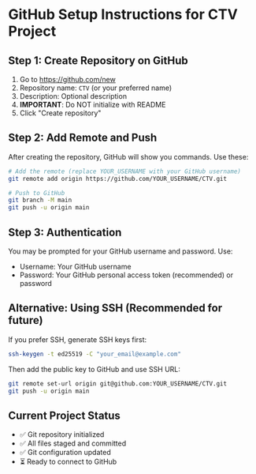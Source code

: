 # GitHub Setup Instructions for CTV Project

## Step 1: Create Repository on GitHub

1. Go to <https://github.com/new>
2. Repository name: `CTV` (or your preferred name)
3. Description: Optional description
4. **IMPORTANT**: Do NOT initialize with README
5. Click "Create repository"

## Step 2: Add Remote and Push

After creating the repository, GitHub will show you commands. Use these:

```bash
# Add the remote (replace YOUR_USERNAME with your GitHub username)
git remote add origin https://github.com/YOUR_USERNAME/CTV.git

# Push to GitHub
git branch -M main
git push -u origin main
```

## Step 3: Authentication

You may be prompted for your GitHub username and password. Use:

- Username: Your GitHub username
- Password: Your GitHub personal access token (recommended) or password

## Alternative: Using SSH (Recommended for future)

If you prefer SSH, generate SSH keys first:

```bash
ssh-keygen -t ed25519 -C "your_email@example.com"
```

Then add the public key to GitHub and use SSH URL:

```bash
git remote set-url origin git@github.com:YOUR_USERNAME/CTV.git
git push -u origin main
```

## Current Project Status

- ✅ Git repository initialized
- ✅ All files staged and committed
- ✅ Git configuration updated
- ⏳ Ready to connect to GitHub
